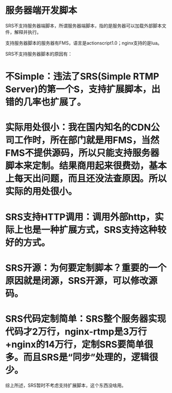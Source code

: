 # 服务器端开发脚本

SRS不支持服务器端脚本，所谓服务器端脚本，指的是服务器可以加载外部脚本文件，解释并执行。

支持服务器脚本的服务器有FMS，语言是actionscript1.0；nginx支持的是lua。

SRS不支持服务器脚本的原因有：
# 不Simple：违法了SRS(Simple RTMP Server)的第一个S，支持扩展脚本，出错的几率也扩展了。
# 实际用处很小：我在国内知名的CDN公司工作时，所在部门就是用FMS，当然FMS不提供源码，所以只能支持服务器脚本来定制。结果商用起来很费劲，基本上每天出问题，而且还没法查原因。所以实际的用处很小。
# SRS支持HTTP调用：调用外部http，实际上也是一种扩展方式，SRS支持这种较好的方式。
# SRS开源：为何要定制脚本？重要的一个原因就是闭源，SRS开源，可以修改源码。
# SRS代码定制简单：SRS整个服务器实现代码才2万行，nginx-rtmp是3万行+nginx的14万行，定制SRS要简单很多。而且SRS是“同步”处理的，逻辑很少。

综上所述，SRS暂时不考虑支持扩展脚本，这个东西没啥用。
